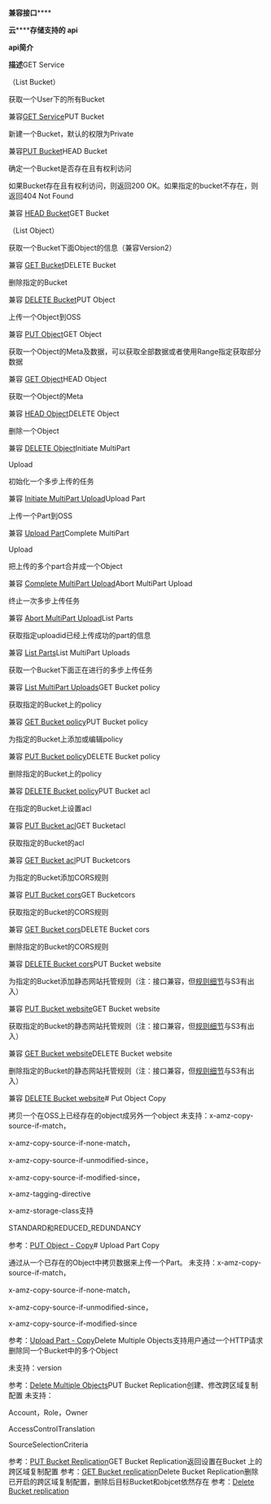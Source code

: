 **兼容接口******

**云********存储支持的 api**


**api简介**

**描述**GET Service

（List Bucket）

获取一个User下的所有Bucket

兼容[GET Service](http://docs.aws.amazon.com/zh_cn/AmazonS3/latest/API/RESTServiceGET.html)PUT Bucket

新建一个Bucket，默认的权限为Private

兼容[PUT Bucket](http://docs.aws.amazon.com/zh_cn/AmazonS3/latest/API/RESTBucketPUT.html)HEAD Bucket

确定一个Bucket是否存在且有权利访问

如果Bucket存在且有权利访问，则返回200 OK。如果指定的bucket不存在，则返回404 Not Found

兼容 [HEAD Bucket](http://docs.aws.amazon.com/zh_cn/AmazonS3/latest/API/RESTBucketHEAD.html)GET Bucket

（List Object）

获取一个Bucket下面Object的信息（兼容Version2）

兼容 [GET Bucket](http://docs.aws.amazon.com/zh_cn/AmazonS3/latest/API/v2-RESTBucketGET.html)DELETE Bucket

删除指定的Bucket

兼容 [DELETE Bucket](http://docs.aws.amazon.com/zh_cn/AmazonS3/latest/API/RESTBucketDELETE.html)PUT Object

上传一个Object到OSS

兼容 [PUT Object](https://docs.aws.amazon.com/zh_cn/AmazonS3/latest/API/RESTObjectPUT.html)GET Object

获取一个Object的Meta及数据，可以获取全部数据或者使用Range指定获取部分数据

兼容 [GET Object](http://docs.aws.amazon.com/zh_cn/AmazonS3/latest/API/RESTObjectGET.html)HEAD Object

获取一个Object的Meta

兼容 [HEAD Object](http://docs.aws.amazon.com/zh_cn/AmazonS3/latest/API/RESTObjectHEAD.html)DELETE Object

删除一个Object

兼容 [DELETE Object](http://docs.aws.amazon.com/zh_cn/AmazonS3/latest/API/RESTObjectDELETE.html)Initiate MultiPart

Upload

初始化一个多步上传的任务

兼容 [Initiate MultiPart Upload](http://docs.aws.amazon.com/zh_cn/AmazonS3/latest/API/mpUploadInitiate.html)Upload Part

上传一个Part到OSS

兼容 [Upload Part](http://docs.aws.amazon.com/zh_cn/AmazonS3/latest/API/mpUploadUploadPart.html)Complete MultiPart

Upload

把上传的多个part合并成一个Object

兼容 [Complete MultiPart Upload](http://docs.aws.amazon.com/zh_cn/AmazonS3/latest/API/mpUploadComplete.html)Abort MultiPart Upload

终止一次多步上传任务

兼容 [Abort MultiPart Upload](http://docs.aws.amazon.com/zh_cn/AmazonS3/latest/API/mpUploadAbort.html)List Parts

获取指定uploadid已经上传成功的part的信息

兼容 [List Parts](http://docs.aws.amazon.com/zh_cn/AmazonS3/latest/API/mpUploadListParts.html)List MultiPart Uploads

获取一个Bucket下面正在进行的多步上传任务

兼容 [List MultiPart Uploads](http://docs.aws.amazon.com/zh_cn/AmazonS3/latest/API/mpUploadListMPUpload.html)GET Bucket policy

获取指定的Bucket上的policy

兼容 [GET Bucket policy](http://docs.aws.amazon.com/zh_cn/AmazonS3/latest/API/RESTBucketGETpolicy.html)PUT Bucket policy

为指定的Bucket上添加或编辑policy

兼容 [PUT Bucket policy](http://docs.aws.amazon.com/zh_cn/AmazonS3/latest/API/RESTBucketPUTpolicy.html)DELETE Bucket policy

删除指定的Bucket上的policy

兼容 [DELETE Bucket policy](http://docs.aws.amazon.com/zh_cn/AmazonS3/latest/API/RESTBucketDELETEpolicy.html)PUT Bucket acl

在指定的Bucket上设置acl

兼容 [PUT Bucket acl](http://docs.aws.amazon.com/zh_cn/AmazonS3/latest/API/RESTBucketPUTacl.html)GET Bucketacl

获取指定的Bucket的acl

兼容 [GET Bucket acl](http://docs.aws.amazon.com/zh_cn/AmazonS3/latest/API/RESTBucketGETacl.html)PUT Bucketcors

为指定的Bucket添加CORS规则

兼容 [PUT Bucket cors](http://docs.aws.amazon.com/zh_cn/AmazonS3/latest/API/RESTBucketPUTcors.html)GET Bucketcors

获取指定的Bucket的CORS规则

兼容 [GET Bucket cors](http://docs.aws.amazon.com/zh_cn/AmazonS3/latest/API/RESTBucketGETcors.html)DELETE Bucket cors

删除指定的Bucket的CORS规则

兼容 [DELETE Bucket cors](http://docs.aws.amazon.com/zh_cn/AmazonS3/latest/API/RESTBucketDELETEcors.html)PUT Bucket website

为指定的Bucket添加静态网站托管规则（注：接口兼容，但[规则细节](https://www.jdcloud.com/help/detail/2268/isCatalog/1)与S3有出入）

兼容 [PUT Bucket website](http://docs.aws.amazon.com/zh_cn/AmazonS3/latest/API/RESTBucketDELETEcors.html)GET Bucket website

获取指定的Bucket的静态网站托管规则（注：接口兼容，但[规则细节](https://www.jdcloud.com/help/detail/2268/isCatalog/1)与S3有出入）

兼容 [GET Bucket website](http://docs.aws.amazon.com/zh_cn/AmazonS3/latest/API/RESTBucketDELETEcors.html)DELETE Bucket website

删除指定的Bucket的静态网站托管规则（注：接口兼容，但[规则细节](https://www.jdcloud.com/help/detail/2268/isCatalog/1)与S3有出入）

兼容 [DELETE Bucket website](http://docs.aws.amazon.com/zh_cn/AmazonS3/latest/API/RESTBucketDELETEcors.html)# Put Object Copy

拷贝一个在OSS上已经存在的object成另外一个object
未支持：x-amz-copy-source-if-match，

x-amz-copy-source-if-none-match，

x-amz-copy-source-if-unmodified-since，

x-amz-copy-source-if-modified-since，

x-amz-tagging-directive

x-amz-storage-class支持

STANDARD和REDUCED_REDUNDANCY

参考：[PUT Object - Copy](https://docs.aws.amazon.com/zh_cn/AmazonS3/latest/API/RESTObjectCOPY.html)# Upload Part Copy

通过从一个已存在的Object中拷贝数据来上传一个Part。
未支持：x-amz-copy-source-if-match，

x-amz-copy-source-if-none-match，

x-amz-copy-source-if-unmodified-since，

x-amz-copy-source-if-modified-since

参考：[Upload Part - Copy](https://docs.aws.amazon.com/zh_cn/AmazonS3/latest/API/mpUploadUploadPartCopy.html)Delete Multiple Objects支持用户通过一个HTTP请求删除同一个Bucket中的多个Object

未支持：version

参考：[Delete Multiple Objects](https://docs.aws.amazon.com/zh_cn/AmazonS3/latest/API/multiobjectdeleteapi.html)PUT Bucket Replication创建、修改跨区域复制配置
未支持：

Account，Role，Owner

AccessControlTranslation

SourceSelectionCriteria

参考：[PUT Bucket Replication](https://docs.aws.amazon.com/zh_cn/AmazonS3/latest/API/RESTBucketPUTreplication.html)GET Bucket Replication返回设置在Bucket 上的跨区域复制配置
参考：[GET Bucket replication](https://docs.aws.amazon.com/zh_cn/AmazonS3/latest/API/RESTBucketGETreplication.html)Delete Bucket Replication删除已开启的跨区域复制配置，删除后目标Bucket和objcet依然存在
参考：[Delete Bucket replication](https://docs.aws.amazon.com/zh_cn/AmazonS3/latest/API/RESTBucketDELETEreplication.html)